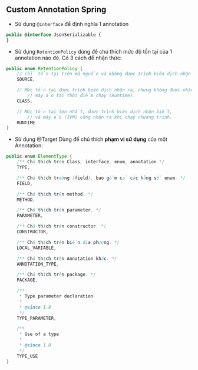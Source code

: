 ## Custom Annotation Spring

- Sử dụng `@interface` để định nghĩa 1 annotation

```jsx
public @interface JsonSerializable {
}

```

- Sử dụng `RotentionPolicy` dùng để chú thích mức độ tồn tại của 1 annotation nào đó. Có 3 cách để nhận thức:

```java
public enum RetentionPolicy {
    // chỉ tồn tại trên mã nguồn và không được trình biên dịch nhận ra
    SOURCE,

    // Mức tồn tại được trình biên dịch nhận ra, nhưng không được nhận biết bởi
		// máy ảo tại thời điểm chạy (Runtime).
    CLASS,

    // Mức tồn tại lớn nhất, được trình biên dịch nhận biết,
		// và máy ảo (JVM) cũng nhận ra khi chạy chương trình.
    RUNTIME
}

```

- Sử dụng @Target Dùng để chú thích **phạm vi sử dụng** của một Annotation:

```java
public enum ElementType {
    /** Chú thích trên Class, interface, enum, annotation */
    TYPE,

    /** Chú thích trường (field), bao gồm cả các hằng số enum. */
    FIELD,

    /** Chú thích trên method. */
    METHOD,

    /** Chú thích trên parameter. */
    PARAMETER,

    /** Chú thích trên constructor. */
    CONSTRUCTOR,

    /** Chú thích trên biến địa phương. */
    LOCAL_VARIABLE,

    /** Chú thích trên Annotation khác. */
    ANNOTATION_TYPE,

    /** Chú thích trên package. */
    PACKAGE,

    /**
     * Type parameter declaration
     *
     * @since 1.8
     */
    TYPE_PARAMETER,

    /**
     * Use of a type
     *
     * @since 1.8
     */
    TYPE_USE
}

```